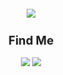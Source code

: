 <p align="center">
  <a href="/">
    <img src="https://github-readme-stats.vercel.app/api?username=echological&count_private=true&show_icons=true&theme=dark&hide_border=true&include_all_commits=true">
  </a>
</p>

<h2 align="center">Find Me</h2>
<p align="center">
  <a href="https://www.echology.page/socials/twitch"><img src="https://img.shields.io/badge/Echological-%239146FF.svg?style=flat-square&logo=Twitch&logoColor=white"></a>
  <a href="https://www.echology.page/socials/discord"><img src="https://img.shields.io/badge/Bluberry%20Base-%237289DA.svg?style=flat-square&logo=discord&logoColor=white"></a>
</p>
<!-- 
<p align="center">
    <a href="https://discord.com/users/272875632088842240"><img src="https://lanyard.cnrad.dev/api/272875632088842240"></a>
     https://discord.gg/R7TQ4QVgVm
</p> -->
